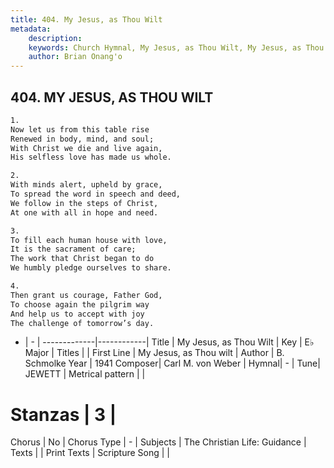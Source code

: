 ```yaml
---
title: 404. My Jesus, as Thou Wilt
metadata:
    description: 
    keywords: Church Hymnal, My Jesus, as Thou Wilt, My Jesus, as Thou wilt, 
    author: Brian Onang'o
---
```



## 404. MY JESUS, AS THOU WILT

```txt
1.
Now let us from this table rise
Renewed in body, mind, and soul;
With Christ we die and live again,
His selfless love has made us whole.

2.
With minds alert, upheld by grace,
To spread the word in speech and deed,
We follow in the steps of Christ,
At one with all in hope and need.

3.
To fill each human house with love,
It is the sacrament of care;
The work that Christ began to do
We humbly pledge ourselves to share.

4.
Then grant us courage, Father God,
To choose again the pilgrim way
And help us to accept with joy
The challenge of tomorrow’s day.
```

- |   -  |
-------------|------------|
Title | My Jesus, as Thou Wilt |
Key | E♭ Major |
Titles |  |
First Line | My Jesus, as Thou wilt |
Author | B. Schmolke
Year | 1941
Composer| Carl M. von Weber |
Hymnal|  - |
Tune| JEWETT |
Metrical pattern | |
# Stanzas | 3 |
Chorus | No |
Chorus Type | - |
Subjects | The Christian Life: Guidance |
Texts |  |
Print Texts | 
Scripture Song |  |
  
